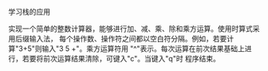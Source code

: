 学习栈的应用


实现一个简单的整数计算器，能够进行加、减、乘、除和乘方运算。使用时算式采用后缀输入法，
每个操作数、操作符之间都以空白符分隔。例如，若要计算"3+5"则输入"3 5 +"。乘方运算符用
"^"表示。每次运算在前次结果基础上进行，若要将前次运算结果清除，可键入"c"。当键入"q"时
程序结束。


